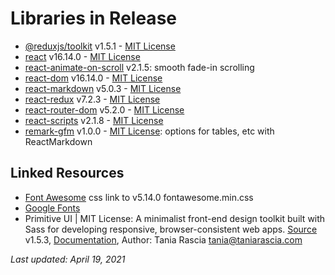 # Libraries in Release
* [@reduxjs/toolkit](https://www.npmjs.com/package/@reduxjs/toolkit) v1.5.1 - [MIT License](https://github.com/reduxjs/redux-toolkit/blob/master/LICENSE)
* [react](https://www.npmjs.com/package/react) v16.14.0 - [MIT License](https://github.com/facebook/react/blob/master/LICENSE)
* [react-animate-on-scroll](https://www.npmjs.com/package/react-animate-on-scroll) v2.1.5: smooth fade-in scrolling 
* [react-dom](https://www.npmjs.com/package/react-dom) v16.14.0 - [MIT License](https://github.com/facebook/react/blob/master/LICENSE)
* [react-markdown](https://www.npmjs.com/package/react-markdown) v5.0.3 - [MIT License](https://github.com/remarkjs/react-markdown/blob/main/license)
* [react-redux](https://www.npmjs.com/package/react-redux) v7.2.3 - [MIT License](https://github.com/reduxjs/react-redux/blob/master/LICENSE.md)
* [react-router-dom](https://www.npmjs.com/package/react-router-dom) v5.2.0 - [MIT License](https://github.com/ReactTraining/react-router/blob/master/LICENSE)
* [react-scripts](https://www.npmjs.com/package/react-scripts) v2.1.8 - [MIT License](https://github.com/facebook/create-react-app/blob/master/LICENSE)
* [remark-gfm](https://www.npmjs.com/package/remark-gfm) v1.0.0 - [MIT License](https://github.com/remarkjs/remark-gfm/blob/main/license): options for tables, etc with ReactMarkdown 


## Linked Resources
* [Font Awesome](https://fontawesome.com/) css link to v5.14.0 fontawesome.min.css 
* [Google Fonts](https://fonts.google.com/) 
* Primitive UI | MIT License: A minimalist front-end design toolkit built with Sass for developing responsive, browser-consistent web apps. [Source](https://github.com/taniarascia/primitive) v1.5.3, [Documentation](https://taniarascia.github.io/primitive), Author: Tania Rascia <tania@taniarascia.com>

*Last updated: April 19, 2021*